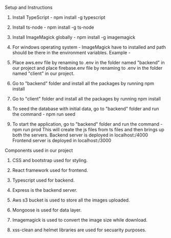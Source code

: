 Setup and Instructions

1. Install TypeScript - npm install -g typescript

2. Install ts-node - npm install -g ts-node

3. Install ImageMagick globally - npm install -g imagemagick

4. For windows operating system - ImageMagick have to installed and path should be there in the environment variables.
Example - 

4. Place aws.env file by renaming to .env in the folder named "backend" in our project and place firebase.env file by renaming to .env in the folder named "client" in our project.

5. Go to "backend" folder and install all the packages by running npm install

6. Go to "client" folder and install all the packages by running npm install

7. To seed the database with initial data, go to "backend" folder and run the command -  npm run seed

8. To start the application, go to "backend" folder and run the command - npm run prod
This will create the js files from ts files and then brings up both the servers.
Backend server is deployed in localhost:/4000
Frontend server is deployed in localhost:/3000



Components used in our project

1. CSS and bootstrap used for styling.

2. React framework used for frontend.

3. Typescript used for backend.

4. Express is the backend server.

5. Aws s3 bucket is used to store all the images uploaded.

6. Mongoose is used for data layer.

7. Imagemagick is used to convert the image size while download.

8. xss-clean and helmet libraries are used for secuarity purposes. 
